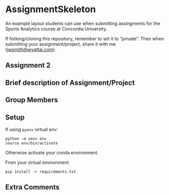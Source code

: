 # AssignmentSkeleton

An example layout students can use when submitting assingments for the Sports Analytics
course at Concordia University.

If forking/cloning this repository, remember to set it to “private”.
Then when submitting your assignment/project, share it with me ([jwsmith@wyattai.com](mailto:jwsmith@wyattai.com)).

## Assignment 2

## Brief description of Assignment/Project

## Group Members

## Setup

If using `pyenv` virtual env:

```shell
python -m venv env
source env/bin/activate
```

Otherwise activate your conda environment.

From your virtual environment:

```shell
pip install -r requirements.txt
```

## Extra Comments

